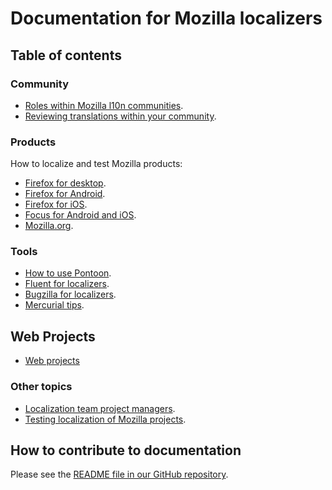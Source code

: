 # Documentation for Mozilla localizers

## Table of contents

### Community

* [Roles within Mozilla l10n communities](community/l10n_community_roles.md).
* [Reviewing translations within your community](community/l10n_feedback.md).

### Products

How to localize and test Mozilla products:
* [Firefox for desktop](products/firefox_desktop/).
* [Firefox for Android](products/firefox_android/).
* [Firefox for iOS](products/firefox_ios/).
* [Focus for Android and iOS](products/focus/).
* [Mozilla.org](products/mozilla_org/).

### Tools

* [How to use Pontoon](tools/pontoon/).
* [Fluent for localizers](tools/fluent/).
* [Bugzilla for localizers](misc/bugzilla_l10n.md).
* [Mercurial tips](tools/mercurial/).

## Web Projects

* [Web projects](webprojects/)

### Other topics

* [Localization team project managers](products/l10n_project_managers.md).
* [Testing localization of Mozilla projects](products/l10n_testing.md).

## How to contribute to documentation

Please see the [README file in our GitHub repository](https://github.com/mozilla-l10n/localizer-documentation/blob/main/README.md).
